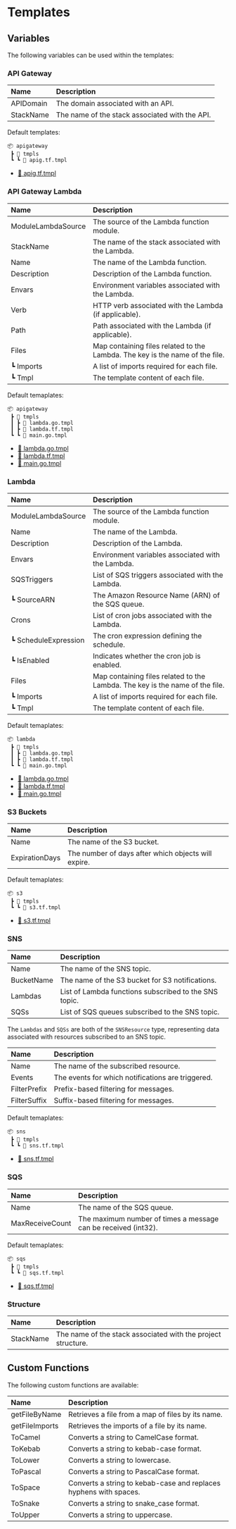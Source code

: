 # Templates

## Variables

The following variables can be used within the templates:

### API Gateway

| Name           | Description                                                 |
| :------------- | :---------------------------------------------------------- |
| APIDomain      | The domain associated with an API.                          |
| StackName      | The name of the stack associated with the API.              |

Default templates:

```
📦 apigateway
 ┣ 📂 tmpls
 ┗ ┗ 📜 apig.tf.tmpl
```
- [📜 apig.tf.tmpl](./internal/generators/apigateway/tmpls/apig.tf.tmpl)

### API Gateway Lambda

| Name               | Description                                             |
| :----------------- | :------------------------------------------------------ |
| ModuleLambdaSource | The source of the Lambda function module.               |
| StackName          | The name of the stack associated with the Lambda.       |
| Name               | The name of the Lambda function.                        |
| Description        | Description of the Lambda function.                     |
| Envars             | Environment variables associated with the Lambda.       |
| Verb               | HTTP verb associated with the Lambda (if applicable).   |
| Path               | Path associated with the Lambda (if applicable).        |
| Files              | Map containing files related to the Lambda. The key is the name of the file. |
| ┗ Imports          | A list of imports required for each file.               |
| ┗ Tmpl             | The template content of each file.                      |

Default temaplates:

```
📦 apigateway
 ┣ 📂 tmpls
 ┃ ┣ 📜 lambda.go.tmpl
 ┃ ┣ 📜 lambda.tf.tmpl
 ┗ ┗ 📜 main.go.tmpl
 ```
- [📜 lambda.go.tmpl](./internal/generators/apigateway/tmpls/lambda.go.tmpl)
- [📜 lambda.tf.tmpl](./internal/generators/apigateway/tmpls/lambda.tf.tmpl)
- [📜 main.go.tmpl](./internal/generators/apigateway/tmpls/main.go.tmpl)

### Lambda

| Name                | Description                                            |
| :------------------ | :----------------------------------------------------- |
| ModuleLambdaSource  | The source of the Lambda function module.              |
| Name                | The name of the Lambda.                                |
| Description         | Description of the Lambda.                             |
| Envars              | Environment variables associated with the Lambda.      |
| SQSTriggers         | List of SQS triggers associated with the Lambda.       |
| ┗ SourceARN         | The Amazon Resource Name (ARN) of the SQS queue.       |
| Crons               | List of cron jobs associated with the Lambda.          |
| ┗ ScheduleExpression | The cron expression defining the schedule.            |
| ┗ IsEnabled         | Indicates whether the cron job is enabled.             |
| Files               | Map containing files related to the Lambda. The key is the name of the file. |
| ┗ Imports           | A list of imports required for each file.              |
| ┗ Tmpl              | The template content of each file.                     |

Default temaplates:

```
📦 lambda
 ┣ 📂 tmpls
 ┃ ┣ 📜 lambda.go.tmpl
 ┃ ┣ 📜 lambda.tf.tmpl
 ┗ ┗ 📜 main.go.tmpl
```
- [📜 lambda.go.tmpl](./internal/generators/lambda/tmpls/lambda.go.tmpl)
- [📜 lambda.tf.tmpl](./internal/generators/lambda/tmpls/lambda.tf.tmpl)
- [📜 main.go.tmpl](./internal/generators/lambda/tmpls/main.go.tmpl)

### S3 Buckets

| Name           | Description                                                 |
| :------------- | :---------------------------------------------------------- |
| Name           | The name of the S3 bucket.                                  |
| ExpirationDays | The number of days after which objects will expire.         |

Default temaplates:

```
📦 s3
 ┣ 📂 tmpls
 ┗ ┗ 📜 s3.tf.tmpl
```
- [📜 s3.tf.tmpl](./internal/generators/s3/tmpls/s3.tf.tmpl)

### SNS

| Name           | Description                                                 |
| :------------- | :---------------------------------------------------------- |
| Name           | The name of the SNS topic.                                  |
| BucketName     | The name of the S3 bucket for S3 notifications.             |
| Lambdas        | List of Lambda functions subscribed to the SNS topic.       |
| SQSs           | List of SQS queues subscribed to the SNS topic.             |

The `Lambdas` and `SQSs` are both of the `SNSResource` type, representing data associated with resources subscribed to an SNS topic.

| Name           | Description                                                 |
| :------------- | :---------------------------------------------------------- |
| Name           | The name of the subscribed resource.                        |
| Events         | The events for which notifications are triggered.           |
| FilterPrefix   | Prefix-based filtering for messages.                        |
| FilterSuffix   | Suffix-based filtering for messages.                        |

Default temaplates:

```
📦 sns
 ┣ 📂 tmpls
 ┗ ┗ 📜 sns.tf.tmpl
```
- [📜 sns.tf.tmpl](./internal/generators/sns/tmpls/sns.tf.tmpl)

### SQS

| Name            | Description                                                |
| :-------------- | :--------------------------------------------------------- |
| Name            | The name of the SQS queue.                                 |
| MaxReceiveCount | The maximum number of times a message can be received (int32). |

Default temaplates:

```
📦 sqs
 ┣ 📂 tmpls
 ┗ ┗ 📜 sqs.tf.tmpl
```
- [📜 sqs.tf.tmpl](./internal/generators/sqs/tmpls/sqs.tf.tmpl)

### Structure

| Name           | Description                                                 |
| :------------- | :---------------------------------------------------------- |
| StackName      | The name of the stack associated with the project structure. |

## Custom Functions

The following custom functions are available:

| Name           | Description                                                 |
| :------------- | :---------------------------------------------------------- |
| getFileByName  | Retrieves a file from a map of files by its name.           |
| getFileImports | Retrieves the imports of a file by its name.                |
| ToCamel        | Converts a string to CamelCase format.                      |
| ToKebab        | Converts a string to kebab-case format.                     |
| ToLower        | Converts a string to lowercase.                             |
| ToPascal       | Converts a string to PascalCase format.                     |
| ToSpace        | Converts a string to kebab-case and replaces hyphens with spaces. |
| ToSnake        | Converts a string to snake_case format.                     |
| ToUpper        | Converts a string to uppercase.                             |
